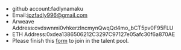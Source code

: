 - github account:fadlynamaku
- Email:ipzfadly996@gmail.com
- Arweave Address:ovdswnmi0vhkerzIncmynQwqQd4mo_bCT5pv0F95FLU
- ETH Address:0xdea1386506212C3297C97127e05afc30f6a870AE
- Please finish this [form](https://docs.google.com/forms/d/e/1FAIpQLSfWA5fIIcBgmRppm3jNz5vmf9Mai_QMVil-2pO4r7YKn_Zhtw/viewform?usp=sf_link) to join in the talent pool.
